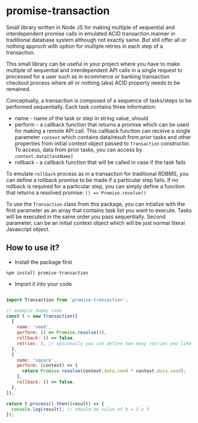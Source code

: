 # promise-transaction
Small library written in Node JS for making multiple of sequential and interdependent promise calls in emulated ACID transaction manner in traditional database system although not exactly same. But still offer all or nothing approch with option for multiple retries in each step of a transaction.

This small library can be useful in your project where you have to make multiple of sequential and interdependent API calls in a single request to processed for a user such as in ecommerce or banking transaction checkout process where all or nothing (aka) ACID property needs to be remained. 

Conceptually, a transaction is composed of a sequence of tasks/steps to be performed sequentially. Each task contains three information: 
  * name - name of the task or step in string value, should
  * perform - a callback function that returns a promise which can be used for making a remote API call. This callback function can receive a single parameter `context` which contains data/result from prior tasks and other properties from initial context object passed to `Transaction` constructor. To access, data from prior tasks, you can access by `context.data[taskName]`
  * rollback - a callback function that will be called in case if the task fails

To emulate `rollback` process as in a transaction for traditional RDBMS, you can define a rollback promise to be made if a particular step fails. If no rollback is required for a particular step, you can simply define a function that returns a resolved promise: `() => Promise.resolve()` 

To use the `Transaction` class from this package, you can intialize with the first parameter as an array that contains task list you want to execute. Tasks will be executed in the same order you pass sequentially. Second parameter, can be an initial context object which will be just normal literal Javascript object. 


How to use it?
--------------

* Install the package first

`npm install promise-transaction`

* Import it into your code
```javascript

import Transaction from 'promise-transaction';

// example dummy code
const t = new Transaction([
  {
    name: 'seed',
    perform: () => Promise.resolve(3),
    rollback: () => false,
    retries: 1, // optionally you can define how many retries you like to run if initial attemp fails for this step
  },
  {
    name: 'square',
    perform: (context) => {
      return Promise.resolve(context.data.seed * context.data.seed);
    },
    rollback: () => false,
  },
]);

return t.process().then((result) => {
  console.log(result); // should be value of 9 = 3 x 3
});

```





